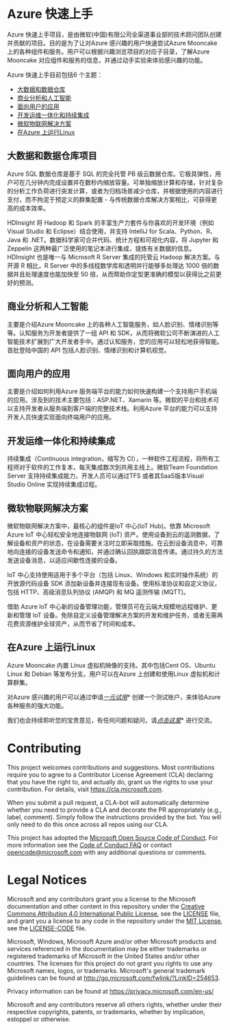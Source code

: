 # Azure 快速上手

Azure 快速上手项目，是由微软(中国)有限公司全渠道事业部的技术顾问团队创建并贡献的项目。目的是为了让对Azure 感兴趣的用户快速尝试Azure Mooncake 上的各种组件和服务。用户可以根据兴趣浏览项目的对应子目录，了解Azure Mooncake 对应组件和服务的信息，并通过动手实验来体验感兴趣的功能。

Azure 快速上手目前包括6 个主题：
+ [大数据和数据仓库](https://github.com/Azure/ocp-azure-quick-start/tree/master/Big-Data-and-Data-Warehouse)
+ [商业分析和人工智能](https://github.com/Azure/ocp-azure-quick-start/tree/master/Business-Analytics-and-AI)
+ [面向用户的应用](https://github.com/Azure/ocp-azure-quick-start/tree/master/Customer-Facing-App)
+ [开发运维一体化和持续集成](https://github.com/Azure/ocp-azure-quick-start/tree/master/DevOps-and-Dev-Test)
+ [微软物联网解决方案](https://github.com/Azure/ocp-azure-quick-start/tree/master/Internet-of-Things)
+ [在Azure 上运行Linux](https://github.com/Azure/ocp-azure-quick-start/tree/master/Linux-on-Azure)

## 大数据和数据仓库项目

Azure SQL 数据仓库是基于 SQL 的完全托管 PB 级云数据仓库。它极具弹性，用户可在几分钟内完成设置并在数秒内缩放容量。可单独缩放计算和存储，针对复杂的分析工作负荷进行突发计算，或者为归档场景减少仓库，并根据使用的内容进行支付，而不拘泥于预定义的群集配置 - 与传统数据仓库解决方案相比，可获得更高的成本效率。

HDInsight 将 Hadoop 和 Spark 的丰富生产力套件与你喜欢的开发环境（例如 Visual Studio 和 Eclipse）结合使用，并支持 IntelliJ for Scala、Python、R、Java 和 .NET。数据科学家可合并代码、统计方程和可视化内容，将 Jupyter 和 Zeppelin 这两种最广泛使用的笔记本进行集成，提炼有关数据的信息。HDInsight 也是唯一与 Microsoft R Server 集成的托管云 Hadoop 解决方案。与开源 R 相比，R Server 中的多线程数学库和透明并行能够多处理达 1000 倍的数据并且处理速度也能加快至 50 倍，从而帮助你定型更准确的模型以获得比之前更好的预测。

## 商业分析和人工智能

主要是介绍Azure Mooncake 上的各种人工智能服务，如人脸识别、情绪识别等等。认知服务为开发者提供了一组 API 和 SDK，从而将微软公司不断演进的人工智能技术扩展到广大开发者手中。通过认知服务，您的应用可以轻松地获得智能。首批登陆中国的 API 包括人脸识别、情绪识别和计算机视觉。

## 面向用户的应用

主要是介绍如何利用Azure 服务端平台的能力如何快速构建一个支持用户手机端的应用。涉及到的技术主要包括：ASP.NET、Xamarin 等。微软的平台和技术可以支持开发者从服务端到客户端的完整技术栈。利用Azure 平台的能力可以支持开发人员快速实现面向终端用户的应用。

## 开发运维一体化和持续集成

持续集成（Continuous integration，缩写为 CI），一种软件工程流程，将所有工程师对于软件的工作复本，每天集成数次到共用主线上。微软Team Foundation Server 支持持续集成能力，开发人员可以通过TFS 或者其SaaS版本Visual Studio Online 实现持续集成过程。

## 微软物联网解决方案

微软物联网解决方案中，最核心的组件是IoT 中心(IoT Hub)。依靠 Microsoft Azure IoT 中心轻松安全地连接物联网 (IoT) 资产。使用设备到云的遥测数据，了解设备和资产的状态，在设备需要关注时立即采取措施。在云到设备消息中，可靠地向连接的设备发送命令和通知，并通过确认回执跟踪消息传递。通过持久的方法发送设备消息，以适应间歇性连接的设备。

IoT 中心支持使用适用于多个平台（包括 Linux、Windows 和实时操作系统）的开放源代码设备 SDK 添加新设备并连接现有设备。使用标准协议和自定义协议，包括 HTTP、高级消息队列协议 (AMQP) 和 MQ 遥测传输 (MQTT)。

借助 Azure IoT 中心新的设备管理功能，管理员可在云端大规模地远程维护、更新和管理 IoT 设备。免除自定义设备管理解决方案的开发和维护任务，或者无需再花费资源维护全球资产，从而节省了时间和成本。

## 在Azure 上运行Linux

Azure Mooncake 内置 Linux 虚拟机映像的支持。其中包括Cent OS、Ubuntu Linux 和 Debian 等发布分支。用户可以在Azure 上创建和使用Linux 虚拟机和计算群集。

对Azure 感兴趣的用户可以通过申请[*一元试用*](https://www.azure.cn/pricing/1rmb-trial-full/?form-type=identityauth/)* 创建一个测试账户，来体验Azure 各种服务的强大功能。

我们也会持续聆听您的宝贵意见，有任何问题和疑问，请[*点击这里*](https://github.com/Azure/ocp-azure-quick-start/issues)* 进行交流。


# Contributing

This project welcomes contributions and suggestions.  Most contributions require you to agree to a
Contributor License Agreement (CLA) declaring that you have the right to, and actually do, grant us
the rights to use your contribution. For details, visit https://cla.microsoft.com.

When you submit a pull request, a CLA-bot will automatically determine whether you need to provide
a CLA and decorate the PR appropriately (e.g., label, comment). Simply follow the instructions
provided by the bot. You will only need to do this once across all repos using our CLA.

This project has adopted the [Microsoft Open Source Code of Conduct](https://opensource.microsoft.com/codeofconduct/).
For more information see the [Code of Conduct FAQ](https://opensource.microsoft.com/codeofconduct/faq/) or
contact [opencode@microsoft.com](mailto:opencode@microsoft.com) with any additional questions or comments.

# Legal Notices

Microsoft and any contributors grant you a license to the Microsoft documentation and other content
in this repository under the [Creative Commons Attribution 4.0 International Public License](https://creativecommons.org/licenses/by/4.0/legalcode),
see the [LICENSE](LICENSE) file, and grant you a license to any code in the repository under the [MIT License](https://opensource.org/licenses/MIT), see the
[LICENSE-CODE](LICENSE-CODE) file.

Microsoft, Windows, Microsoft Azure and/or other Microsoft products and services referenced in the documentation
may be either trademarks or registered trademarks of Microsoft in the United States and/or other countries.
The licenses for this project do not grant you rights to use any Microsoft names, logos, or trademarks.
Microsoft's general trademark guidelines can be found at http://go.microsoft.com/fwlink/?LinkID=254653.

Privacy information can be found at https://privacy.microsoft.com/en-us/

Microsoft and any contributors reserve all others rights, whether under their respective copyrights, patents,
or trademarks, whether by implication, estoppel or otherwise.
